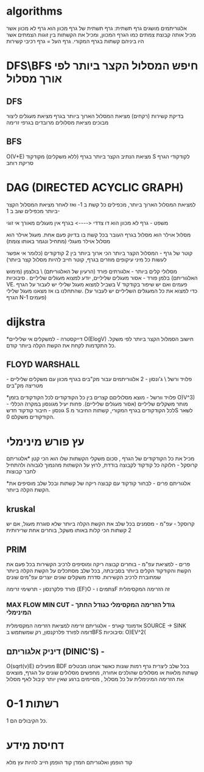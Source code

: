 # algorithms

אלגוריתמים מושגים
גרף תשתית:  גרף תשתית של גרף מכוון הוא גרף לא מכוון אשר מכיל אותה קבוצת צמתים כמו הגרף המכוון, ומכיל את הקשתות בין זוגות הצמתים אשר היו ביניהם קשתות בגרף המקורי.
גרף העל = גרף רכיבי קשירות

# DFS\BFS חיפש המסלול הקצר ביותר לפי אורך מסלול

## DFS 
בדיקת קשירות (רקחים) 
מציאת המסלול הארוך ביותר בגרף
מציאת מעגלים
ליצור מבוכים
מציאת מסלולים מרובדים בגרפי זרימה

## BFS
O(V+E)
מציאת הנתיב הקצר ביותר בגרף (ללא משקלים) מקודקוד S לקודקודי הגרף
סריקת רוחב


# DAG (DIRECTED ACYCLIC GRAPH) 
למציאת המסלול הארוך ביותר, מכפילים כל קשת ב 1- ואז לאחר מציאת המסלול הקצר ביותר מכפילים שוב ב 1-


משפט - גרף לא מכוון הוא דו צדדי <----> בגרף אין מעגלים מאורך אי זוגי

מסלול אוילר הוא מסלול בגרף העובר בכל קשת בו בדיוק פעם אחת. 
מעגל אוילר הוא מסלול אוילר מעגלי (מתחיל ונגמר באותו צומת)

קוטר של גרף - המסלול הקצר ביותר הכי ארוך ביותר בין 2 קודקודים (כלומר אי אפשר לעשות כל מיני עיקופים מוזרים בגרף, קוטר חייב להיות מסלול קצר ביותר)



מסלולי קלים ביותר - אלגורתים פורד (הרעיון של האלגוריתם) \ בולצמן (מימוש האלגוריתם)
בלמן פורד - אסור מעגלים שליליים, יודע למצוא מעגלים שליליים . סיבוכיות VE. בשביל למצוא מעגל שלילי יש לעבור על הגרף V פעמים ואם יש שיפור בקודקוד שהתחלנו בו אז מצאנו מעגל שלילי. 
(כדי למצוא את כל המעגלים השליליים יש לעבור על הגרף N-1 פעמים)

# dijkstra
*דייקסטרה - למשקלים אי שליליים
O(ElogV)
חישוב הסמלול הקצר ביותר לפי משקל.
כל התקדמות לקחת את הקשת הקלה ביותר קודם.

## FLOYD WARSHALL
פלויד ורשל  \ ג'ונסון - 2 אלגוריתמים עבור מק"בים בגרף מכוון עם משקלים שליליים - מטריצה מק"בים

*פלויד וורשל - מוצא מסלוליםם קצרים בין כל הקודקודים לכל הקודקודים בזמן O)V^3) - מותר משקלים שליליים (אסור מעגלים שליליים). פחות יעיל מגונסון במקרה הכללי
גונסון - חיבור קודקוד חדש S לכל הקודקודים בגרף המקורי, קשתות החיבור מS לשאר הקודקודים משקלם 0.


# עץ פורש מינימלי
מכיל את כל הקודקודים של הגרף , סכום משקלי הקשתות שלו הוא הכי קטן
*אלגוריתם קרוסקל - חלוקה כל קודקוד לקבוצה בודדת, לרוץ על הקשתות מהנמוך לגבוהה ולהתחיל לחבר קבוצות

*אלגוריתם פרים - לבחור קודקוד עם קבוצה ריקה של קשתות ובכל שלב מוסיפים את הקשת הקלה ביותר.

## kruskal
קרוסקל -  עפ"מ - מסמנים בכל שלב את הקשת הקלה ביותר שלא סוגרת מעגל, אם יש 2 קשתות הכי קלות באותו משקל, בוחרים אחת שרירותית

## PRIM
פרים - למציאת עפ"מ - בוחרים קבוצה ריקה ומוסיפים לרכיב הקשירות בכל פעם את הקשת והקודקוד הקלים ביותר בסביבתה, בכל שלב מסתכלים על הקשת הקלה ביותר שמחוברת לרכיב הקשירות.
סדרת משקלים שונים יוצרים עפ"מים שונים

פורד פלקרנסון - תרשימי זרימה (EF)O - צתמים וF זה הזרימה המקסימלית
### MAX FLOW MIN CUT - גודל הזרימה המקסימלי כגודל החתך המינימלי

אדמונד קארפ - אלגוריתם זרימה למציאת הזרימה המקסימלית SOURCE -> SINK  
דומה לפורד פלרקנסון, רק שמשתמש בBFS
סיבוכיות: O)EV^2(

## דיניק אלגוריתם (DINIC'S) - 
O(sqrt(v)E)
מפעילים BDF בכל שלב ליצרית גרף רמות שונות כאשר אנחנו מבטלים קשתות מלאות או מסלולים שהולכים אחורה, מחפשים מסלולים שונים על הגרף, מוצאים את הזרימה המינימלית על כל מסלול , מסיימים ברגע שאין יותר קיבול לאף מסלול

# רשתות 0-1
כל הקיבולים הם 1.

# דחיסת מידע
קוד הופמן ואלגוריתם חמדן
קוד הופמן חייב להיות עץ מלא 

